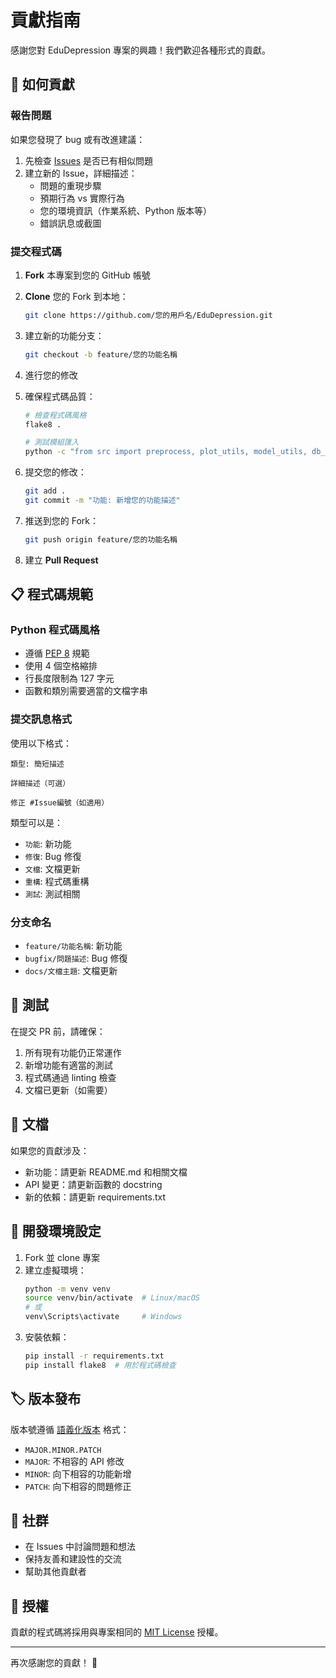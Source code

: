 # 貢獻指南

感謝您對 EduDepression 專案的興趣！我們歡迎各種形式的貢獻。

## 🌟 如何貢獻

### 報告問題

如果您發現了 bug 或有改進建議：

1. 先檢查 [Issues](https://github.com/bd0605/EduDepression/issues) 是否已有相似問題
2. 建立新的 Issue，詳細描述：
   - 問題的重現步驟
   - 預期行為 vs 實際行為
   - 您的環境資訊（作業系統、Python 版本等）
   - 錯誤訊息或截圖

### 提交程式碼

1. **Fork** 本專案到您的 GitHub 帳號
2. **Clone** 您的 Fork 到本地：
   ```bash
   git clone https://github.com/您的用戶名/EduDepression.git
   ```
3. 建立新的功能分支：
   ```bash
   git checkout -b feature/您的功能名稱
   ```
4. 進行您的修改
5. 確保程式碼品質：

   ```bash
   # 檢查程式碼風格
   flake8 .

   # 測試模組匯入
   python -c "from src import preprocess, plot_utils, model_utils, db_utils, font_loader"
   ```

6. 提交您的修改：
   ```bash
   git add .
   git commit -m "功能: 新增您的功能描述"
   ```
7. 推送到您的 Fork：
   ```bash
   git push origin feature/您的功能名稱
   ```
8. 建立 **Pull Request**

## 📋 程式碼規範

### Python 程式碼風格

- 遵循 [PEP 8](https://www.python.org/dev/peps/pep-0008/) 規範
- 使用 4 個空格縮排
- 行長度限制為 127 字元
- 函數和類別需要適當的文檔字串

### 提交訊息格式

使用以下格式：

```
類型: 簡短描述

詳細描述（可選）

修正 #Issue編號（如適用）
```

類型可以是：

- `功能`: 新功能
- `修復`: Bug 修復
- `文檔`: 文檔更新
- `重構`: 程式碼重構
- `測試`: 測試相關

### 分支命名

- `feature/功能名稱`: 新功能
- `bugfix/問題描述`: Bug 修復
- `docs/文檔主題`: 文檔更新

## 🧪 測試

在提交 PR 前，請確保：

1. 所有現有功能仍正常運作
2. 新增功能有適當的測試
3. 程式碼通過 linting 檢查
4. 文檔已更新（如需要）

## 📝 文檔

如果您的貢獻涉及：

- 新功能：請更新 README.md 和相關文檔
- API 變更：請更新函數的 docstring
- 新的依賴：請更新 requirements.txt

## 🎯 開發環境設定

1. Fork 並 clone 專案
2. 建立虛擬環境：
   ```bash
   python -m venv venv
   source venv/bin/activate  # Linux/macOS
   # 或
   venv\Scripts\activate     # Windows
   ```
3. 安裝依賴：
   ```bash
   pip install -r requirements.txt
   pip install flake8  # 用於程式碼檢查
   ```

## 🏷️ 版本發布

版本號遵循 [語義化版本](https://semver.org/lang/zh-TW/) 格式：

- `MAJOR.MINOR.PATCH`
- `MAJOR`: 不相容的 API 修改
- `MINOR`: 向下相容的功能新增
- `PATCH`: 向下相容的問題修正

## 💬 社群

- 在 Issues 中討論問題和想法
- 保持友善和建設性的交流
- 幫助其他貢獻者

## 📄 授權

貢獻的程式碼將採用與專案相同的 [MIT License](LICENSE) 授權。

---

再次感謝您的貢獻！ 🎉
